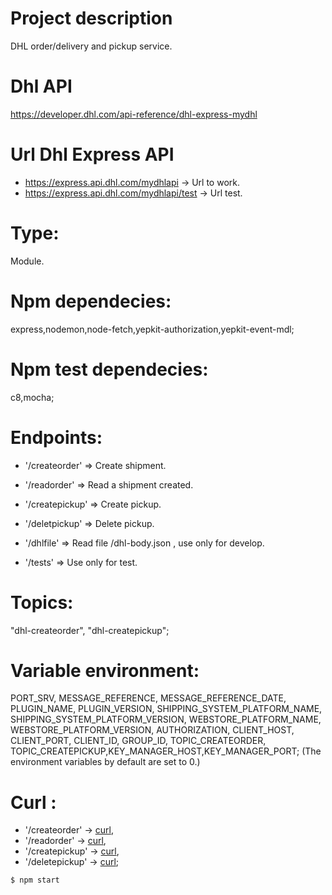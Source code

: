 # Project description
DHL order/delivery and pickup service.

# Dhl API
https://developer.dhl.com/api-reference/dhl-express-mydhl

# Url Dhl Express API
* https://express.api.dhl.com/mydhlapi -> Url to work.
* https://express.api.dhl.com/mydhlapi/test -> Url test.

# Type:
Module.

# Npm dependecies:
express,nodemon,node-fetch,yepkit-authorization,yepkit-event-mdl;

# Npm test dependecies:
c8,mocha;

# Endpoints:
* '/createorder' => Create shipment.
* '/readorder' => Read a shipment created.
* '/createpickup' => Create pickup.
* '/deletpickup' => Delete pickup.

* '/dhlfile' => Read file /dhl-body.json , use only for develop.
* '/tests' => Use only for test.

# Topics:
"dhl-createorder", "dhl-createpickup";

# Variable environment:
PORT_SRV, MESSAGE_REFERENCE, MESSAGE_REFERENCE_DATE, PLUGIN_NAME, PLUGIN_VERSION, SHIPPING_SYSTEM_PLATFORM_NAME, SHIPPING_SYSTEM_PLATFORM_VERSION, WEBSTORE_PLATFORM_NAME, WEBSTORE_PLATFORM_VERSION, AUTHORIZATION, CLIENT_HOST, CLIENT_PORT, CLIENT_ID, GROUP_ID, TOPIC_CREATEORDER, TOPIC_CREATEPICKUP,KEY_MANAGER_HOST,KEY_MANAGER_PORT;
(The environment variables by default are set to 0.)

# Curl :
* '/createorder' -> [curl](./curl-dhl-createorder.txt),
* '/readorder' -> [curl](./curl-dhl-readorder.txt),
* '/createpickup' -> [curl](./curl-dhl-createpickup.txt),
* '/deletepickup' -> [curl](./curl-dhl-deletepickup.txt);

```
$ npm start
```


